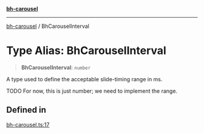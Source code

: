 [**bh-carousel**](../README.md)

---

[bh-carousel](../README.md) / BhCarouselInterval

# Type Alias: BhCarouselInterval

> **BhCarouselInterval**: `number`

A type used to define the acceptable slide-timing range in ms.

TODO For now, this is just number; we need to implement the range.

## Defined in

[bh-carousel.ts:17](https://github.com/ctorgalson/bh-carousel/blob/bfa0e9716a1522af6dac4767bf56fed8bce4a034/src/bh-carousel.ts#L17)
